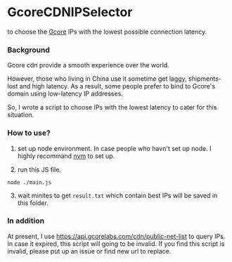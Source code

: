 # GcoreCDNIPSelector
to choose the [Gcore](https://gcore.com/) IPs with the lowest possible connection latency.

### Background
Gcore cdn provide a smooth experience over the world.

However, those who living in China use it sometime get laggy, shipments-lost and high latency.
As a result, some people prefer to bind to Gcore's domain using low-latency IP addresses. 

So, I wrote a script to choose IPs with the lowest latency to cater for this situation.


### How to use?

1. set up node environment.
In case people who havn't set up node. I highly recommand [nvm](https://github.com/nvm-sh/nvm) to set up.

2. run this JS file.
```
node ./main.js
```

3. wait minites to get `result.txt` which contain best IPs will be saved in this folder.


### In addition

At present, I use https://api.gcorelabs.com/cdn/public-net-list to query IPs. In case it expired, this script will going to be invalid. If you find this script is invalid, please put up an issue or find new url to replace.
